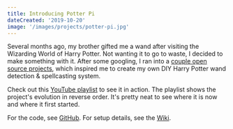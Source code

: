 ```yaml
---
title: Introducing Potter Pi
dateCreated: '2019-10-20'
image: '/images/projects/potter-pi.jpg'
---
```


Several months ago, my brother gifted me a wand after visiting the Wizarding World of Harry Potter. Not wanting it to go to waste, I decided to make something with it. After some googling, I ran into a [couple open source projects](https://github.com/estherjk/potter-pi/wiki#acknowledgements), which inspired me to create my own DIY Harry Potter wand detection & spellcasting system.

Check out this [YouTube playlist](https://youtube.com/playlist?list=PLptYOcdK9JEyvkCDLd1lmca2Ad2-JoiTL) to see it in action. The playlist shows the project's evolution in reverse order. It's pretty neat to see where it is now and where it first started.

For the code, see [GitHub](https://github.com/estherjk/potter-pi). For setup details, see the [Wiki](https://github.com/estherjk/potter-pi/wiki).
